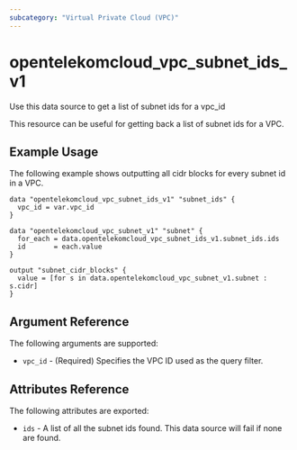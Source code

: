 ```yaml
---
subcategory: "Virtual Private Cloud (VPC)"
---
```


# opentelekomcloud_vpc_subnet_ids_v1

Use this data source to get a list of subnet ids for a vpc_id

This resource can be useful for getting back a list of subnet ids for a VPC.

## Example Usage

The following example shows outputting all cidr blocks for every subnet id in a VPC.

```hcl
data "opentelekomcloud_vpc_subnet_ids_v1" "subnet_ids" {
  vpc_id = var.vpc_id
}

data "opentelekomcloud_vpc_subnet_v1" "subnet" {
  for_each = data.opentelekomcloud_vpc_subnet_ids_v1.subnet_ids.ids
  id       = each.value
}

output "subnet_cidr_blocks" {
  value = [for s in data.opentelekomcloud_vpc_subnet_v1.subnet : s.cidr]
}
```

## Argument Reference

The following arguments are supported:

* `vpc_id` - (Required) Specifies the VPC ID used as the query filter.

## Attributes Reference

The following attributes are exported:

* `ids` - A list of all the subnet ids found. This data source will fail if none are found.
